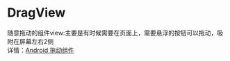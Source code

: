 # DragView
随意拖动的组件view:主要是有时候需要在页面上，需要悬浮的按钮可以拖动，吸附在屏幕左右2侧<br/>
详情：[Android 拖动组件](http://blog.csdn.net/fenggit/article/details/52301028)
